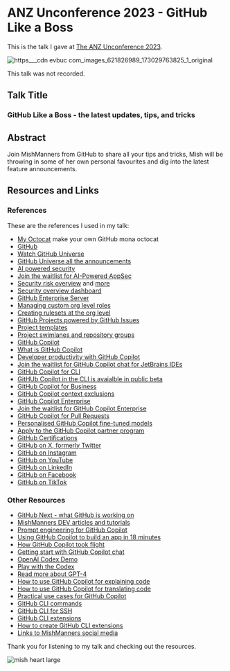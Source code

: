 # ANZ Unconference 2023 - GitHub Like a Boss

This is the talk I gave at [The ANZ Unconference 2023](https://www.eventbrite.com.au/e/anz-unconference23-devops-open-day-registration-tickets-735028067737).

![https___cdn evbuc com_images_621826989_173029763825_1_original](https://github.com/mishmanners/TalksandEvents/assets/36594527/c1951b8e-2ead-496a-b04b-eb0a6cddccc0)

This talk was not recorded.

## Talk Title

### GitHub Like a Boss - the latest updates, tips, and tricks

## Abstract

Join MishManners from GitHub to share all your tips and tricks, Mish will be throwing in some of her own personal favourites and dig into the latest feature announcements.

## Resources and Links

### References

These are the references I used in my talk:

- [My Octocat](https://myoctocat.com/?ref=producthunt) make your own GitHub mona octocat
- [GitHub](https://github.com)
- [Watch GitHub Universe](https://githubuniverse.com)
- [GitHub Universe all the announcements](https://github.blog/2023-11-15-universes-key-takeaway-innovate-better-with-ai-powered-workflows-on-a-single-unified-platform/)
- [AI powered security](https://github.blog/2023-11-08-ai-powered-appsec/)
- [Join the waitlist for AI-Powered AppSec](https://github.com/features/preview/security)
- [Security risk overview](https://github.com/github/roadmap/issues/789) and [more](https://github.com/github/roadmap/issues/791)
- [Security overview dashboard](https://docs.github.com/en/enterprise-cloud@latest/code-security/security-overview/viewing-security-insights-for-your-organization)
- [GitHub Enterprise Server](https://docs.github.com/en/enterprise-server@3.9/admin/overview/about-github-enterprise-server)
- [Managing custom org level roles](https://docs.github.com/en/enterprise-cloud@latest/organizations/managing-peoples-access-to-your-organization-with-roles/managing-custom-organization-roles)
- [Creating rulesets at the org level](https://github.blog/changelog/2023-10-12-github-repository-custom-properties-beta/)
- [GitHub Projects powered by GitHub Issues](https://github.com/features/issues)
- [Project templates](https://github.com/github/releases/issues/2930)
- [Project swimlanes and repository groups](https://github.blog/changelog/2023-07-27-github-issues-projects-july-27th-update/)
- [GitHub Copilot](https://github.com/features/copilot/)
- [What is GitHub Copilot](https://youtu.be/Z7hp241--vc)
- [Developer productivity with GitHub Copilot](https://github.blog/2022-09-07-research-quantifying-github-copilots-impact-on-developer-productivity-and-happiness/)
- [Join the waitlist for GitHub Copilot chat for JetBrains IDEs](https://github.com/github-copilot/chat_jetbrains_waitlist_signup/join)
- [GitHub Copilot for CLI](https://githubnext.com/projects/copilot-cli/)
- [GitHUb Copilot in the CLI is avaialble in public beta](https://docs.github.com/en/copilot/github-copilot-in-the-cli)
- [GitHub Copilot for Business](https://resources.github.com/copilot-for-business/)
- [GitHub Copilot context exclusions](https://docs.github.com/en/copilot/managing-copilot-business/configuring-content-exclusions-for-github-copilot)
- [GitHub Copilot Enterprise](https://docs.github.com/en/enterprise-cloud@latest/copilot/github-copilot-enterprise/overview/about-github-copilot-enterprise)
- [Join the waitlist for GitHub Copilot Enterprise](https://github.com/github-copilot/copilot_enterprise_waitlist_signup/join)
- [GitHub Copilot for Pull Requests](https://githubnext.com/projects/copilot-for-pull-requests/)
- [Personalised GitHub Copilot fine-tuned models](https://github.com/github-copilot/fine_tuning_waitlist_signup/join)
- [Apply to the GitHub Copilot partner program](https://github.com/features/preview/copilot-partner-program)
- [GitHub Certifications](https://resources.github.com/learn/certifications/)
- [GitHub on X, formerly Twitter]()
- [GitHub on Instagram](https://www.instagram.com/github)
- [GitHub on YouTube](https://www.youtube.com/@GitHub)
- [GitHub on LinkedIn](https://www.linkedin.com/company/github/)
- [GitHub on Facebook](https://www.facebook.com/GitHub/)
- [GitHub on TikTok](https://www.tiktok.com/@github)

### Other Resources

- [GitHub Next - what GitHub is working on](https://githubnext.com/)
- [MishManners DEV articles and tutorials](https://dev.to/mishmanners)
- [Prompt engineering for GitHub Copilot](https://dev.to/github/a-beginners-guide-to-prompt-engineering-with-github-copilot-3ibp)
- [Using GitHub Copilot to build an app in 18 minutes](https://github.blog/2023-05-05-web-summit-rio-2023-building-an-app-in-18-minutes-with-github-copilot-x/)
- [How GitHub Copilot took flight](https://www.youtube.com/watch?v=8JjVNFc2kK4&ab_channel=GitHub)
- [Getting start with GitHub Copilot chat](https://www.youtube.com/watch?v=3surPGP7_4o&ab_channel=GitHub)
- [OpenAI Codex Demo](https://youtu.be/SGUCcjHTmGY)
- [Play with the Codex](https://webcatalog.io/apps/openai-playground/)
- [Read more about GPT-4](https://neuroflash.com/blog/gpt-4-open-ai/)
- [How to use GitHub Copilot for explaining code](https://dev.to/github/understand-your-code-using-github-copilot-5375)
- [How to use GitHub Copilot for translating code](https://dev.to/github/how-to-translate-code-into-other-languages-using-github-copilot-3n6f)
- [Practical use cases for GitHub Copilot](https://dev.to/github/why-use-github-copilot-and-copilot-labs-practical-use-cases-for-the-ai-pair-programmer-4hf4)
- [GitHub CLI commands](https://cli.github.com/manual)
- [GitHub CLI for SSH](https://dev.to/github/how-to-never-type-passwords-when-using-git-18bb)
- [GitHub CLI extensions](https://github.com/topics/gh-extension)
- [How to create GitHub CLI extensions](https://docs.github.com/en/github-cli/github-cli/creating-github-cli-extensions)
- [Links to MishManners social media](https://mishmanners.info)

Thank you for listening to my talk and checking out the resources.

![mish heart large](https://user-images.githubusercontent.com/36594527/195619762-82827b2e-bfdd-49b6-b8df-5b9e15f4f044.png)
